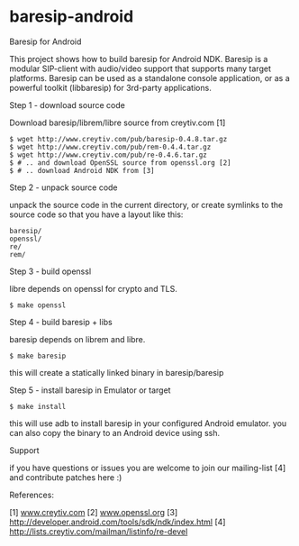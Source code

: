baresip-android
===============

Baresip for Android


This project shows how to build baresip for Android NDK.
Baresip is a modular SIP-client with audio/video support
that supports many target platforms. Baresip can be used
as a standalone console application, or as a powerful
toolkit (libbaresip) for 3rd-party applications.




Step 1 - download source code

Download baresip/librem/libre source from creytiv.com [1]

```
$ wget http://www.creytiv.com/pub/baresip-0.4.8.tar.gz
$ wget http://www.creytiv.com/pub/rem-0.4.4.tar.gz
$ wget http://www.creytiv.com/pub/re-0.4.6.tar.gz
$ # .. and download OpenSSL source from openssl.org [2]
$ # .. download Android NDK from [3]
```



Step 2 - unpack source code

unpack the source code in the current directory, or create
symlinks to the source code so that you have a layout like this:

    baresip/
    openssl/
    re/
    rem/



Step 3 - build openssl

libre depends on openssl for crypto and TLS.

```
$ make openssl
```



Step 4 - build baresip + libs

baresip depends on librem and libre.

```
$ make baresip
```

this will create a statically linked binary in baresip/baresip




Step 5 - install baresip in Emulator or target

```
$ make install
```

this will use adb to install baresip in your configured Android emulator.
you can also copy the binary to an Android device using ssh.




Support

if you have questions or issues you are welcome to join our
mailing-list [4] and contribute patches here :)




References:

[1] www.creytiv.com
[2] www.openssl.org
[3] http://developer.android.com/tools/sdk/ndk/index.html
[4] http://lists.creytiv.com/mailman/listinfo/re-devel
